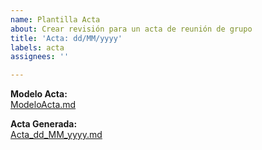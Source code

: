 ```yaml
---
name: Plantilla Acta
about: Crear revisión para un acta de reunión de grupo
title: 'Acta: dd/MM/yyyy'
labels: acta
assignees: ''

---
```


**Modelo Acta:**  
[ModeloActa.md][ModeloActa]

**Acta Generada:**  
[Acta_dd_MM_yyyy.md][Acta_dd_MM_yyyy]

[ModeloActa]: </UNE157801/2 Memoria/2.13 Organización y gestión del proyecto/2.13.4 Seguimiento y Control/2.13.4.1 Actas de Reuniones/ModeloActa.md> "Plantilla de Acta"
[Acta_dd_MM_yyyy]: </UNE157801/2 Memoria/2.13 Organización y gestión del proyecto/2.13.4 Seguimiento y Control/2.13.4.1 Actas de Reuniones/Acta_dd_MM_yyyy.md>
